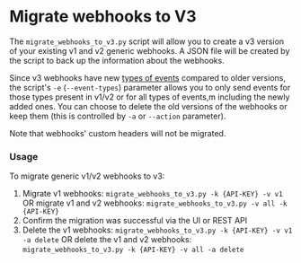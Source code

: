 # Migrate webhooks to V3

The `migrate_webhooks_to_v3.py` script will allow you to 
create a v3 version of your existing v1 and v2 generic webhooks. 
A JSON file will be created by the script to back up the information about the webhooks.

Since v3 webhooks have new [types of events](https://support.pagerduty.com/docs/webhooks#supported-resources-and-event-types) 
compared to older versions, the script's `-e` (`--event-types`) parameter  allows you to only send events for those types present in v1/v2 or for all types of events,m
including the newly added ones. You can choose to delete the old versions of the webhooks or keep them
(this is controlled by `-a` or `--action` parameter). 

Note that webhooks' custom headers will not be migrated.

### Usage

To migrate generic v1/v2 webhooks to v3:

1. Migrate v1 webhooks: `migrate_webhooks_to_v3.py -k {API-KEY} -v v1` OR migrate v1 and v2 webhooks: `migrate_webhooks_to_v3.py -v all -k {API-KEY}`
2. Confirm the migration was successful via the UI or REST API
3. Delete the v1 webhooks: `migrate_webhooks_to_v3.py -k {API-KEY} -v v1 -a delete` OR delete the v1 and v2 webhooks: `migrate_webhooks_to_v3.py -k {API-KEY} -v all -a delete`
